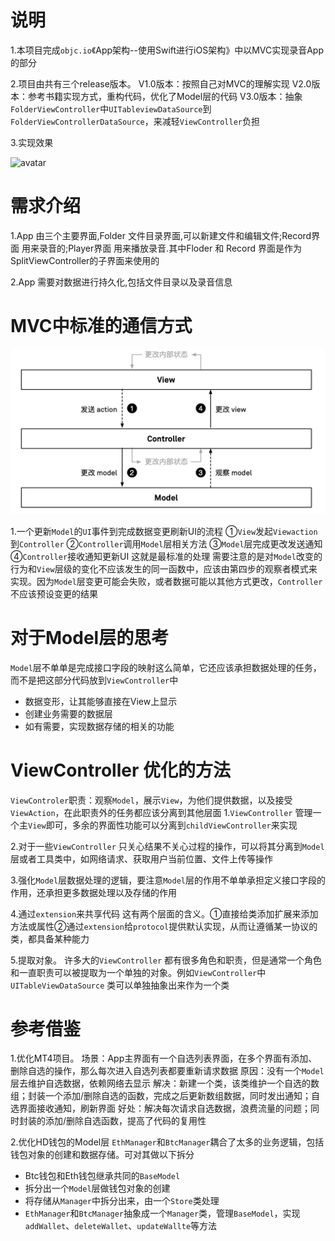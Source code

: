 # 说明
1.本项目完成`objc.io`《App架构--使用Swift进行iOS架构》中以MVC实现录音App的部分

2.项目由共有三个release版本。
V1.0版本：按照自己对MVC的理解实现
V2.0版本：参考书籍实现方式，重构代码，优化了Model层的代码
V3.0版本：抽象`FolderViewController`中`UITableviewDataSource`到`FolderViewControllerDataSource`，来减轻`ViewController`负担

3.实现效果

![avatar](/demo.gif)


# 需求介绍
1.App 由三个主要界面,Folder 文件目录界面,可以新建文件和编辑文件;Record界面 用来录音的;Player界面 用来播放录音.其中Floder 和 Record 界面是作为SplitViewController的子界面来使用的

2.App 需要对数据进行持久化,包括文件目录以及录音信息

# MVC中标准的通信方式
![avatar](/mvc.png)

1.一个更新`Model`的`UI`事件到完成数据变更刷新UI的流程
 ①`View`发起`Viewaction`到`Controller`
 ②`Controller`调用`Model`层相关方法 
 ③`Model`层完成更改发送通知 
 ④`Controller`接收通知更新UI 这就是最标准的处理
需要注意的是对`Model`改变的行为和`View`层级的变化不应该发生的同一函数中，应该由第四步的观察者模式来实现。因为`Model`层变更可能会失败，或者数据可能以其他方式更改，`Controller`不应该预设变更的结果

# 对于Model层的思考
`Model`层不单单是完成接口字段的映射这么简单，它还应该承担数据处理的任务，而不是把这部分代码放到`ViewController`中
* 数据变形，让其能够直接在View上显示
* 创建业务需要的数据层
* 如有需要，实现数据存储的相关的功能

# ViewController 优化的方法
`ViewControler`职责：观察`Model`，展示`View`，为他们提供数据，以及接受`ViewAction`，在此职责外的任务都应该分离到其他层面
1.`ViewController` 管理一个主`View`即可，多余的界面性功能可以分离到`childViewController`来实现

2.对于一些`ViewController` 只关心结果不关心过程的操作，可以将其分离到`Model`层或者工具类中，如网络请求、获取用户当前位置、文件上传等操作

3.强化`Model`层数据处理的逻辑，要注意`Model`层的作用不单单承担定义接口字段的作用，还承担更多数据处理以及存储的作用

4.通过`extension`来共享代码
这有两个层面的含义。①直接给类添加扩展来添加方法或属性②通过`extension`给`protocol`提供默认实现，从而让遵循某一协议的类，都具备某种能力

5.提取对象。
许多大的`ViewController` 都有很多角色和职责，但是通常一个角色和一直职责可以被提取为一个单独的对象。例如`ViewController`中 `UITableViewDataSource` 类可以单独抽象出来作为一个类

# 参考借鉴
1.优化MT4项目。
场景：App主界面有一个自选列表界面，在多个界面有添加、删除自选的操作，那么每次进入自选列表都要重新请求数据
原因：没有一个`Model`层去维护自选数据，依赖网络去显示
解决：新建一个类，该类维护一个自选的数组；封装一个添加/删除自选的函数，完成之后更新数组数据，同时发出通知；自选界面接收通知，刷新界面
好处：解决每次请求自选数据，浪费流量的问题；同时封装的添加/删除自选函数，提高了代码的复用性

2.优化HD钱包的Model层
`EthManager`和`BtcManager`耦合了太多的业务逻辑，包括钱包对象的创建和数据存储。可对其做以下拆分
* Btc钱包和Eth钱包继承共同的`BaseModel`
* 拆分出一个`Model`层做钱包对象的创建
* 将存储从`Manager`中拆分出来，由一个`Store`类处理
* `EthManager`和`BtcManager`抽象成一个`Manager`类，管理`BaseModel`，实现`addWallet`、`deleteWallet`、`updateWallte`等方法
